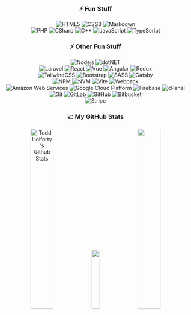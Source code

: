 
<div align="center">
  
### ⚡ Fun Stuff

![HTML5](https://img.shields.io/badge/HTML5-E34F26?style=for-the-badge&logo=html5&logoColor=white)
![CSS3](https://img.shields.io/badge/CSS3-1572B6?style=for-the-badge&logo=css3&logoColor=white)
![Markdown](https://img.shields.io/badge/Markdown-232323?style=for-the-badge&logo=markdown&logoColor=white)
<br>
![PHP](https://img.shields.io/badge/PHP-777BB4?style=for-the-badge&logo=php&logoColor=white)
![CSharp](https://img.shields.io/badge/C%23-2F086E?style=for-the-badge&logo=sharp&logoColor=white)
![C++](https://img.shields.io/badge/C%2B%2B-00599C?style=for-the-badge&logo=cplusplus&logoColor=white)
![JavaScript](https://img.shields.io/badge/JavaScript-323330?style=for-the-badge&logo=javascript&logoColor=F7DF1E)
![TypeScript](https://img.shields.io/badge/TypeScript-007ACC?style=for-the-badge&logo=typescript&logoColor=white)

</div>
<div align="center">

### ⚡ Other Fun Stuff

![Nodejs](https://img.shields.io/badge/Node.js-339933?style=for-the-badge&logo=nodedotjs&logoColor=white)
![dotNET](https://img.shields.io/badge/.NET-5029CD?style=for-the-badge&logo=dotnet&logoColor=white)
<br>
![Laravel](https://img.shields.io/badge/laravel-FF2D20?style=for-the-badge&logo=react&logoColor=white)
![React](https://img.shields.io/badge/React-20232A?style=for-the-badge&logo=react&logoColor=61DAFB)
![Vue](https://img.shields.io/badge/Vue-33475B?style=for-the-badge&logo=vuedotjs&logoColor=4FC08D)
![Angular](https://img.shields.io/badge/Angular-193857?style=for-the-badge&logo=angular&logoColor=D60030)
![Redux](https://img.shields.io/badge/Redux-593D88?style=for-the-badge&logo=redux&logoColor=white)
<br>
![TailwindCSS](https://img.shields.io/badge/tailwindcss-%2338B2AC.svg?style=for-the-badge&logo=tailwind-css&logoColor=white)
![Bootstrap](https://img.shields.io/badge/Bootstrap-563D7C?style=for-the-badge&logo=bootstrap&logoColor=white)
![SASS](https://img.shields.io/badge/SASS-hotpink.svg?style=for-the-badge&logo=SASS&logoColor=white)
![Gatsby](https://img.shields.io/badge/Gatsby-663399?style=for-the-badge&logo=gatsby&logoColor=white)
<br>
![NPM](https://img.shields.io/badge/npm-CB3837?style=for-the-badge&logo=npm&logoColor=white)
![NVM](https://img.shields.io/badge/nvm-F4DD4B?style=for-the-badge&logo=nvm&logoColor=black)
![Vite](https://img.shields.io/badge/Vite-8620B6?style=for-the-badge&logo=vite&logoColor=F7A602)
![Webpack](https://img.shields.io/badge/Webpack-8ACFF1?style=for-the-badge&logo=webpack&logoColor=1D74BD)
<br>
![Amazon Web Services](https://img.shields.io/badge/aws-232F3E?style=for-the-badge&logo=amazonwebservices&logoColor=white)
![Google Cloud Platform](https://img.shields.io/badge/GCP-4285F4?style=for-the-badge&logo=googlecloud&logoColor=white)
![Firebase](https://img.shields.io/badge/firebase-DD2C00?style=for-the-badge&logo=firebase&logoColor=white)
![cPanel](https://img.shields.io/badge/cpanel-FF6C2C?style=for-the-badge&logo=cpanel&logoColor=white)
<br>
![Git](https://img.shields.io/badge/git-F05032?style=for-the-badge&logo=git&logoColor=white)
![GitLab](https://img.shields.io/badge/gitlab-FC6D26?style=for-the-badge&logo=gitlab&logoColor=white)
![GitHub](https://img.shields.io/badge/github-181717?style=for-the-badge&logo=github&logoColor=white)
![Bitbucket](https://img.shields.io/badge/bitbucket-0052CC?style=for-the-badge&logo=bitbucket&logoColor=white)
<br>
![Stripe](https://img.shields.io/badge/stripe-635BFF?style=for-the-badge&logo=stripe&logoColor=white)

</div>
<div align="center">

### &#x1f4c8; My GitHub Stats

<img src="https://github-readme-stats-kohl-gamma.vercel.app/api?username=tholf&theme=onedark&count_private=true&show_icons=true" alt="Todd Holforty's Github Stats" width="35%" />
<img src="https://github-readme-stats-kohl-gamma.vercel.app/api/top-langs/?username=tholf&theme=onedark" width="20%"/>
<img src="https://github-readme-streak-stats.herokuapp.com/?user=tholf&theme=dark" width="35%" />

</div>
<div style="display: flex; flex-direction: row;">



</div>
